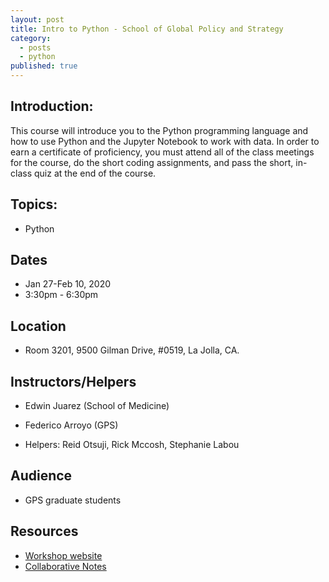 ```yaml
---
layout: post
title: Intro to Python - School of Global Policy and Strategy
category:
  - posts
  - python
published: true
---
```


## Introduction:

This course will introduce you to the Python programming language and how to use Python and the Jupyter Notebook to work with data. In order to earn a certificate of proficiency, you must attend all of the class meetings for the course, do the short coding assignments, and pass the short, in-class quiz at the end of the course.


## Topics:

* Python


## Dates

* Jan 27-Feb 10, 2020
* 3:30pm - 6:30pm


## Location

* Room 3201, 9500 Gilman Drive, #0519, La Jolla, CA.


## Instructors/Helpers

* Edwin Juarez (School of Medicine)
* Federico Arroyo (GPS)

* Helpers: Reid Otsuji, Rick Mccosh, Stephanie Labou


## Audience

* GPS graduate students


## Resources

* [Workshop website](https://ucsdlib.github.io/win2020-gps-python/)
* [Collaborative Notes](https://hackmd.io/@U2NG/HJncc8UWU)
